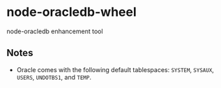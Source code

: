 # node-oracledb-wheel
node-oracledb enhancement tool


## Notes
- Oracle comes with the following default tablespaces: `SYSTEM`, `SYSAUX`, `USERS`, `UNDOTBS1`, and `TEMP`.